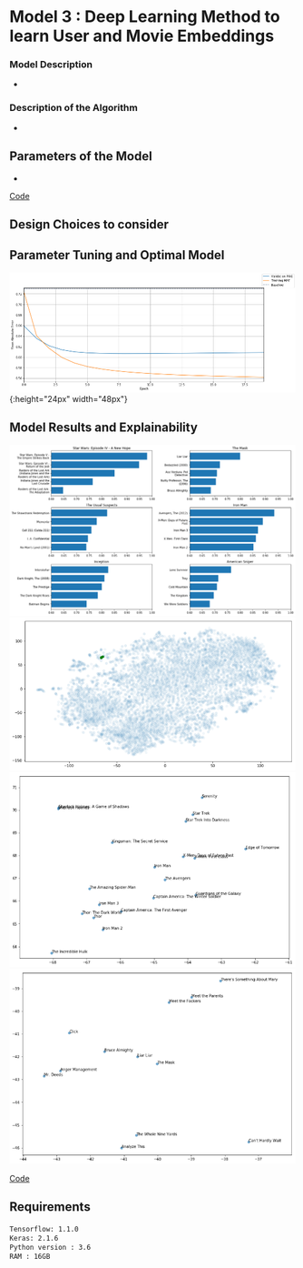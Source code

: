# Model 3 : Deep Learning Method to learn User and Movie Embeddings

### Model Description
- 

### Description of the Algorithm 
- 

## Parameters of the Model
-

[Code](training_embeddings.ipynb)

## Design Choices to consider


## Parameter Tuning and Optimal Model 

![train-validaton-curve](fig/fig10.png){:height="24px" width="48px"}


## Model Results and Explainability

![sample](fig/fig6.png)
![sample](fig/fig7.png)
![sample](fig/fig8.png)
![sample](fig/fig9.png)

[Code](visualising_embeddings.ipynb)

## Requirements
```
Tensorflow: 1.1.0
Keras: 2.1.6
Python version : 3.6
RAM : 16GB
```
